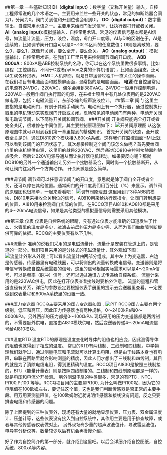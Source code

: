 
##第一章 一些基础知识
**DI（digital input）**：数字量（又称开关量）输入，自控工程师常说的几个术语之一。主要用来监控一些开关的状态，常见的如断路器合闸为1，分闸为0。阀门关到位和开到位也会用到DI。
**DO（digital output）**：数字量输出，自控常用术语之一。主要用来给阀门发送信号，让执行器打开或者关闭。
**AI（analog input)**:模拟量输入，自控常用术语。常见的仪表信号基本都是AI信号，如流量计流量，压力，液位，温度，阀门开口度等。AI与DI的区别在于，AI是连续的，比如调节阀开口度可以是0～100%区间的任意数值；DI则是离散的，要么0，要么1，就像开关阀，要么全开，要么全关。
**AO（analog output）**：模拟量输出，自控常用术语。在我们工厂里只用来控制调节阀的开口度。
**ABB 800xA**：800xA是ABB控制系统的名称，你可以在这个系统里做很多事情。比如编程（工控编程，不同于C或者python之类的计算机语言），比如画面组态，还可以生成各种报表。
**HMI**：人机界面，就是日常运营过程中一直关注的操作画面。在我们项目有电脑画面和触摸屏画面，通常指的是电脑画面。
**电源**:在自控里常见的电源有24VDC，220VAC，偶尔会用到380VAC。24VDC一般用作控制电源，220VAC一般用作阀门执行器的电源，在来福士项目中有几处仪表用的是220VAC做电源，包括：电磁流量计，东部水箱的超声波液位计。
##第二章 阀门
这里主要指的是电动阀门，有别于其他手动阀门，电动阀上有一个执行器，通过控制执行器里的电机转动来实现阀门开启或关闭。现场常见的电动阀门有两种，电动开关阀和电动调节阀，以下简称开关阀和调节阀。
###开关阀
开关阀只能完全打开或者完全关闭，很难停在中间位置。其主要控制原理图如下：
![开关阀原理图](/image/RCCQ-xv.jpg)
从这张原理图中就可以用到我们第一章里提到的基础知识。
首先开关阀的状态，全开或者全关是DI，通过DI810这个模块接入800xA系统，这样我们在监控画面HMI上就可以看到该阀门的开闭状态了。
其次想要控制这个阀门该怎么做呢？首先要给阀门里的电机提供电源，这里用的就是220VAC，然后通过DO810来控制接触器的触点吸合，然后让220V电源导通从而让执行器电机转动。如果要反向呢？那就DO810的另外一个通道输出让另外一个接触器吸合，同时尚一个接触器断开，从何让阀门往另外一个方向动作。
开关阀就是这么简单。

###调节阀
调节阀可以任意调节阀门的开口度，意思就是除了阀门全开或者全关，还可以停在其他位置。通常阀门的开口度我们用百分比（%）来显示。调节阀的原理图也很简单，一起来看看吧：
![调节阀原理图](/image/rccq-tcv.jpg)
这里用到了3种ABB的模块，DI810用来接收全关到位的信号，AO810用来给执行器指令，让阀门转到想要的位置，AI810用来检测阀门实际的位置。
在RCCQ项目AI810和AO810都是采用的4～20mA电流信号，如果是其他类型的模拟量信号则需要采用其他模块。

##第三章 仪表
仪表是自控系统的眼睛，只有通过仪表才能准确的知道发生了什么，水管里的温度是多少，过滤去前后的压力是多少等，从而为我们做故障判断提供可靠的依据。RCCQ的主要仪表有以下几种。

###流量计
准确的说我们采用的是电磁流量计，流量计是安装在管道上的，是管道的一部分。我们项目采用的是分体式的电磁流量计，其外观如下图：
![流量计外形](/image/FlowMeter.jpg)从外观上可以看出流量计由两部分组成，其中左上为变送器，右边是传感器。传感器里有电磁线圈，可以将测出的流量转换成电信号。变送器则是将电信号转换成自控系统需要的信号，这里的信号根据实际需求可以是4～20mA信号，可以是频率（脉冲）信号，还可以通过通讯方式传递给自控系统。
流量计采用的是220VAC供电，因此在打开仪表查看接线时要格外注意。
流量的量程和管道直径有关系，详细的参数设定要根据仪表手册里的提示去变送器里查看。一定要做到仪表量程和800xA系统里的设置一致。

###压力变送器
RCCQ主要采用的压力变送器如图：![PIT](/image/pit.jpg)
RCCQ压力主要有两个级别，低压和高压，因此压力传感器也有两种规格，0～2400kPa和0～8000kPa。另外西部的压力都是0～1000kPa.
现场采用的压力变送器都是两线制的，不需要额外供电，直接由AI810模块供电，然后变送器传递4～20mA电流信号给AI810模块。

###温度RTD
温度RTD的原理是温度变化时导体的阻值也相应变，因此测得导体的阻值也就得到了相应的温度。
常见的RTD有两线制、三线制和四线制。中学物理我们就学过，通过测量电压和电流就可以计算出电阻，但是由于线路本身也有电阻，串联在回路里就会影响测量的精度，因此人们才想出了三线制和四线制，其目的就是为了消除电缆电阻，得到更精确的温度。RCCQ项目AI830是按照三线制接的，BTU（能量计量表）则是按照四线制接的。三线制和四线制原理都是一样的，就是电压和电流分开检测。
另外测温电阻的种类很多，常见的有PTC，NTC，Pt100,Pt100 等等。RCCQ项目用的主要是Pt100, 为什么叫做Pt100呢，因为它的电阻值在100欧姆左右，要记住这个值，这也是我们判断传感器是否正常的主要手段。用万用表测量阻值，在100欧姆附近就说明传感器和接线没有问题，反之只要排查电缆和传感器的问题。

除了上面提到的三种仪表外，现场还有大量的就地显示仪表，压力表、双金属温度计、压差计等，这些仪表没有接入到自控系统中，其作用主要是用于排查故障，或者与其他传感器仪表做对比。
另外现场有少量的超声波液位计，导波雷达液位，电导率分析仪等，数量较少以后有机会再慢慢介绍。


好了作为自控简介的第一部分，就介绍到这里吧。以后会详细介绍自控图纸，自控系统，800xA等内容。
